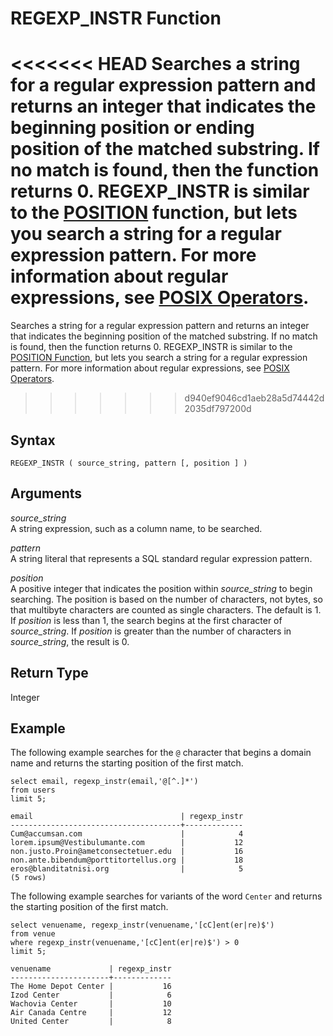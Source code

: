 # REGEXP\_INSTR Function<a name="REGEXP_INSTR"></a>

<<<<<<< HEAD
Searches a string for a regular expression pattern and returns an integer that indicates the beginning position or ending position of the matched substring\. If no match is found, then the function returns 0\. REGEXP\_INSTR is similar to the [POSITION](r_POSITION.md) function, but lets you search a string for a regular expression pattern\. For more information about regular expressions, see [POSIX Operators](pattern-matching-conditions-posix.md)\.
=======
Searches a string for a regular expression pattern and returns an integer that indicates the beginning position of the matched substring\. If no match is found, then the function returns 0\. REGEXP\_INSTR is similar to the [POSITION Function](r_POSITION.md), but lets you search a string for a regular expression pattern\. For more information about regular expressions, see [POSIX Operators](pattern-matching-conditions-posix.md)\.
>>>>>>> d940ef9046cd1aeb28a5d74442d2035df797200d

## Syntax<a name="REGEXP_INSTR-synopsis"></a>

```
REGEXP_INSTR ( source_string, pattern [, position ] )
```

## Arguments<a name="REGEXP_INSTR-arguments"></a>

 *source\_string*   
A string expression, such as a column name, to be searched\. 

 *pattern*   
A string literal that represents a SQL standard regular expression pattern\.

 *position*   
A positive integer that indicates the position within *source\_string* to begin searching\. The position is based on the number of characters, not bytes, so that multibyte characters are counted as single characters\. The default is 1\. If *position* is less than 1, the search begins at the first character of *source\_string*\. If *position* is greater than the number of characters in *source\_string*, the result is 0\.

## Return Type<a name="REGEXP_INSTR-return-type"></a>

Integer

## Example<a name="REGEXP_INSTR-examples"></a>

The following example searches for the `@` character that begins a domain name and returns the starting position of the first match\.

```
select email, regexp_instr(email,'@[^.]*') 
from users 
limit 5;
                  
email                                 | regexp_instr
--------------------------------------+-------------
Cum@accumsan.com                      |            4
lorem.ipsum@Vestibulumante.com        |           12
non.justo.Proin@ametconsectetuer.edu  |           16
non.ante.bibendum@porttitortellus.org |           18
eros@blanditatnisi.org                |            5
(5 rows)
```

The following example searches for variants of the word `Center` and returns the starting position of the first match\.

```
select venuename, regexp_instr(venuename,'[cC]ent(er|re)$') 
from venue 
where regexp_instr(venuename,'[cC]ent(er|re)$') > 0 
limit 5;

venuename             | regexp_instr
----------------------+-------------
The Home Depot Center |           16
Izod Center           |            6
Wachovia Center       |           10
Air Canada Centre     |           12
United Center         |            8
```